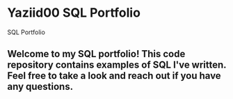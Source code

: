 # Yaziid00 SQL Portfolio
SQL Portfolio
## Welcome to my SQL portfolio! This code repository contains examples of SQL I've written. Feel free to take a look and reach out if you have any questions.

